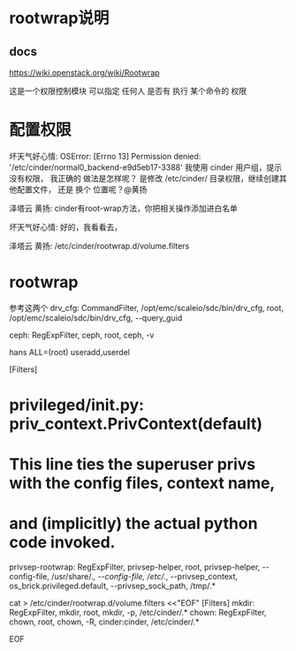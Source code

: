 # rootwrap说明
## docs
https://wiki.openstack.org/wiki/Rootwrap

这是一个权限控制模块
可以指定 任何人 是否有 执行 某个命令的 权限

# 配置权限

坏天气好心情:
OSError: [Errno 13] Permission denied: '/etc/cinder/normal0_backend-e9d5eb17-3388' 
我使用 cinder 用户组，提示 没有权限， 我正确的 做法是怎样呢？
是修改 /etc/cinder/ 目录权限，继续创建其他配置文件， 还是 换个 位置呢？@黄扬  

泽塔云 黄扬:
cinder有root-wrap方法，你把相关操作添加进白名单

坏天气好心情:
好的，我看看去，

泽塔云 黄扬:
/etc/cinder/rootwrap.d/volume.filters

# rootwrap

参考这两个
drv_cfg: CommandFilter, /opt/emc/scaleio/sdc/bin/drv_cfg, root, /opt/emc/scaleio/sdc/bin/drv_cfg, --query_guid

ceph: RegExpFilter, ceph, root, ceph, -v


hans ALL=(root) useradd,userdel

[Filters]
# privileged/__init__.py: priv_context.PrivContext(default)
# This line ties the superuser privs with the config files, context name,
# and (implicitly) the actual python code invoked.
privsep-rootwrap: RegExpFilter, privsep-helper, root, privsep-helper, --config-file, /usr/share/.*, --config-file, /etc/.*,  --privsep_context, os_brick.privileged.default, --privsep_sock_path, /tmp/.*


cat > /etc/cinder/rootwrap.d/volume.filters <<"EOF"
[Filters]
mkdir: RegExpFilter, mkdir, root, mkdir, -p, /etc/cinder/.*
chown: RegExpFilter, chown, root, chown, -R, cinder:cinder, /etc/cinder/.*

EOF
